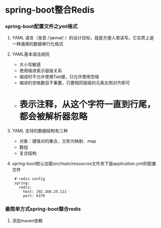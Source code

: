 # spring-boot整合Redis

### spring-boot配置文件之yml格式

1. YAML 语言（发音 /ˈjæməl/ ）的设计目标，就是方便人类读写。它实质上是一种通用的数据串行化格式
2. YAML基本语法规则
	- 大小写敏感
	- 使用缩进表示层级关系
	- 缩进时不允许使用Tab键，只允许使用空格
	- 缩进的空格数目不重要，只要相同层级的元素左侧对齐即可
	- # 表示注释，从这个字符一直到行尾，都会被解析器忽略
3. YAML 支持的数据结构有三种
	- 对象：键值对的集合，又称为映射、map
	- 数组
	- 复合结构
4. spring-boot默认加载src/main/resources文件夹下面application.yml的配置文件
	
		# redis config
		spring:
		  redis:
		    host: 192.168.25.111
		    port: 6379

### 最简单方式spring-boot整合redis
1. 添加maven依赖